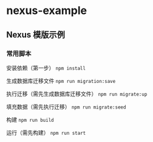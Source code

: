 # nexus-example

## Nexus 模版示例

### 常用脚本

安装依赖（第一步） `npm install`

生成数据库迁移文件 `npm run migration:save`

执行迁移（需先生成数据库迁移文件） `npm run migrate:up`

填充数据（需先执行迁移） `npm run migrate:seed`

构建 `npm run build`

运行（需先构建） `npm run start`
